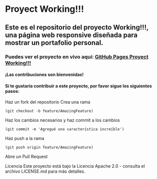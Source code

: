 
# Proyect Working!!!


## Este es el repositorio del proyecto Working!!!, una página web responsive diseñada para mostrar un portafolio personal.

### Puedes ver el proyecto en vivo aquí: [GitHub Pages Proyect Working!!!](https://apoteotico.github.io/Portfolio/)

#### ¡Las contribuciones son bienvenidas!

#### Si te gustaría contribuir a este proyecto, por favor sigue los siguientes pasos: 

Haz un fork del repositorio 
Crea una rama 
```console
(git checkout -b feature/AmazingFeature) 
```
Haz los cambios necesarios y haz commit a los cambios 
```console
(git commit -m 'Agregué una característica increíble') 
```
Haz push a la rama 
```console
(git push origin feature/AmazingFeature) 
```
Abre un Pull Request

Licencia
Este proyecto está bajo la Licencia Apache 2.0 - consulta el archivo LICENSE.md para más detalles.
